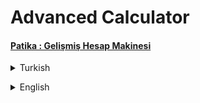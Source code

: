 # Advanced Calculator
#### [Patika : Gelişmiş Hesap Makinesi](https://app.patika.dev/moduller/java101/pratik-hesap-mak-2)
<details><summary>Turkish</summary>
<p>

# Ödev
## Java 101 - Metodlar - Gelişmiş Hesap Makinesi
Java ile kullanıcın seçtiği işlemleri yapan hesap makinesi yazını.

### Hesap Makinesinin Fonksiyonları
1. Toplama İşlemi
2. Çıkarma İşlemi
3. Çarpma İşlemi
4. Bölme işlemi
5. Üslü Sayı Hesaplama
6. Faktoriyel Hesaplama
7. Mod Alma
8. Dikdörtgen Alan ve Çevre Hesabı
0. Çıkış


</p>

</details>

<p>
</p>  

 <details><summary>English</summary>
  <p>

  </p>

<p align="center">
  <img width="600" height="300" src="https://github.com/aykutcihansevim/PatikaDev/blob/main/images/workinprogress.png?raw=true">
  <img width="600" height="300" src="https://github.com/aykutcihansevim/PatikaDev/blob/main/images/underconscontentwillbe.png?raw=true">
</p>

</details>

